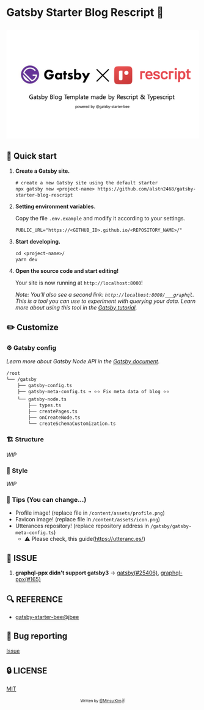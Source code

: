 # Gatsby Starter Blog Rescript 🍭

<h2 align="center">
  <img src="./static/og.png" alt="Gatsby Starter Blog Rescript" width="600px" />
  <br>
</h2>

## 🚀 Quick start

1.  **Create a Gatsby site.**

    ```shell
    # create a new Gatsby site using the default starter
    npx gatsby new <project-name> https://github.com/alstn2468/gatsby-starter-blog-rescript
    ```

2.  **Setting environment variables.**

    Copy the file `.env.example` and modify it according to your settings.

    ```env
    PUBLIC_URL="https://<GITHUB_ID>.github.io/<REPOSITORY_NAME>/"
    ```

3.  **Start developing.**

    ```shell
    cd <project-name>/
    yarn dev
    ```

4.  **Open the source code and start editing!**

    Your site is now running at `http://localhost:8000`!

    _Note: You'll also see a second link: _`http://localhost:8000/___graphql`_. This is a tool you can use to experiment with querying your data. Learn more about using this tool in the [Gatsby tutorial](https://www.gatsbyjs.com/tutorial/part-five/#introducing-graphiql)._

## ✏️ Customize

### ⚙ Gatsby config

_Learn more about Gatsby Node API in the [Gatsby document](https://www.gatsbyjs.com/docs/reference/config-files/gatsby-node)._

```
/root
└── /gatsby
    ├── gatsby-config.ts
    ├── gatsby-meta-config.ts → ⭐️⭐️ Fix meta data of blog ⭐️⭐️
    └── gatsby-node.ts
        ├── types.ts
        ├── createPages.ts
        ├── onCreateNode.ts
        └── createSchemaCustomization.ts
```

### 🏗 Structure

_WIP_

### 🎨 Style

_WIP_

### 🍭 Tips (You can change...)

- Profile image! (replace file in `/content/assets/profile.png`)
- Favicon image! (replace file in `/content/assets/icon.png`)
- Utterances repository! (replace repository address in `/gatsby/gatsby-meta-config.ts`)
  - ⚠️ Please check, this guide(<https://utteranc.es/>)

## 🚧 ISSUE

1. **graphql-ppx didn't support gatsby3** → [gatsby(#25406)](https://github.com/gatsbyjs/gatsby/issues/25406), [graphql-ppx(#165)](https://github.com/reasonml-community/graphql-ppx/issues/165)

## 🔍  REFERENCE

- [gatsby-starter-bee@jbee](https://github.com/JaeYeopHan/gatsby-starter-bee)

## :bug: Bug reporting

[Issue](https://github.com/JaeYeopHan/gatsby-starter-bee/issues)

## 🔒 LICENSE

[MIT](./LICENSE)

<div align="center">

<sub><sup>Written by <a href="https://github.com/alstn2468">@Minsu Kim</a></sup></sub><small>✌</small>

</div>
